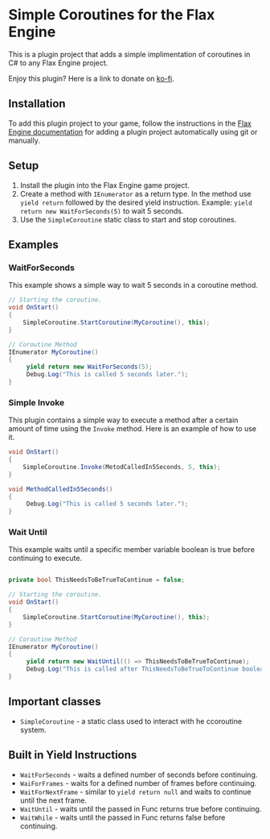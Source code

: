 # Simple Coroutines for the Flax Engine
This is a plugin project that adds a simple implimentation of coroutines in C# to any Flax Engine project.

Enjoy this plugin? Here is a link to donate on [ko-fi](https://ko-fi.com/tryibion).

## Installation
To add this plugin project to your game, follow the instructions in the [Flax Engine documentation](https://docs.flaxengine.com/manual/scripting/plugins/plugin-project.html#automated-git-cloning) for adding a plugin project automatically using git or manually.

## Setup
1. Install the plugin into the Flax Engine game project.
2. Create a method with `IEnumerator` as a return type. In the method use `yield return` followed by the desired yield instruction. Example: `yield return new WaitForSeconds(5)` to wait 5 seconds.
3. Use the `SimpleCoroutine` static class to start and stop coroutines.

## Examples

### WaitForSeconds
This example shows a simple way to wait 5 seconds in a coroutine method.

```csharp
// Starting the coroutine.
void OnStart()
{
    SimpleCoroutine.StartCoroutine(MyCoroutine(), this);
}

// Coroutine Method
IEnumerator MyCoroutine()
{
     yield return new WaitForSeconds(5);
     Debug.Log("This is called 5 seconds later.");
}
```

### Simple Invoke

This plugin contains a simple way to execute a method after a certain amount of time using the `Invoke` method. Here is an example of how to use it.

```csharp
void OnStart()
{
    SimpleCoroutine.Invoke(MetodCalledIn5Seconds, 5, this);
}

void MethodCalledIn5Seconds()
{
     Debug.Log("This is called 5 seconds later.");
}
```

### Wait Until
This example waits until a specific member variable boolean is true before continuing to execute.

```csharp

private bool ThisNeedsToBeTrueToContinue = false;

// Starting the coroutine.
void OnStart()
{
    SimpleCoroutine.StartCoroutine(MyCoroutine(), this);
}

// Coroutine Method
IEnumerator MyCoroutine()
{
     yield return new WaitUntil(() => ThisNeedsToBeTrueToContinue);
     Debug.Log("This is called after ThisNeedsToBeTrueToContinue boolean is set to true.");
}
```

## Important classes
- `SimpleCoroutine` - a static class used to interact with he ccoroutine system.

## Built in Yield Instructions
- `WaitForSeconds` - waits a defined number of seconds before continuing.
- `WaiForFrames` - waits for a defined number of frames before continuing.
- `WaitForNextFrame` - similar to `yield return null` and waits to continue until the next frame.
- `WaitUntil` - waits until the passed in Func returns true before continuing.
- `WaitWhile` - waits until the passed in Func returns false before continuing.
